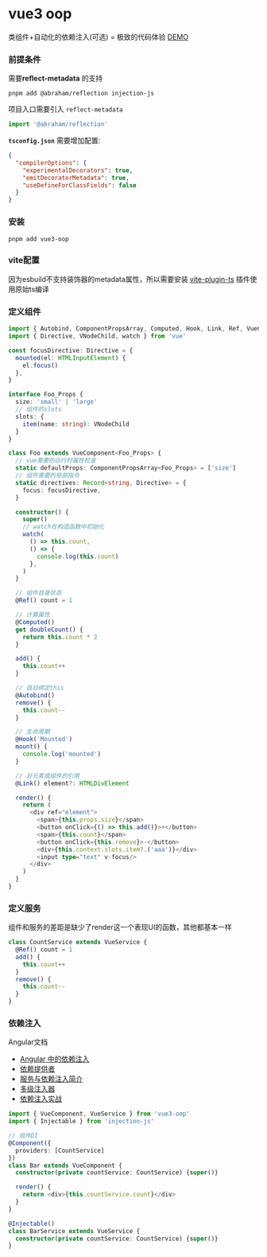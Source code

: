 # vue3 oop

类组件+自动化的依赖注入(可选) = 极致的代码体验 [DEMO](https://stackblitz.com/edit/vite-y7m4fy?file=main.tsx)

### 前提条件

需要**reflect-metadata** 的支持

```shell
pnpm add @abraham/reflection injection-js 
```

项目入口需要引入 `reflect-metadata`

```typescript
import '@abraham/reflection'
```

**`tsconfig.json`** 需要增加配置:

```json
{
  "compilerOptions": {
    "experimentalDecorators": true,
    "emitDecoratorMetadata": true,
    "useDefineForClassFields": false
  } 
}
```

### 安装

```shell
pnpm add vue3-oop 
```

### vite配置

因为esbuild不支持装饰器的metadata属性，所以需要安装 [vite-plugin-ts](https://github.com/CarterLi/vite/tree/main/packages/plugin-vue-jsx#readme) 插件使用原始ts编译

### 定义组件

```typescript jsx
import { Autobind, ComponentPropsArray, Computed, Hook, Link, Ref, VueComponent } from 'vue3-oop'
import { Directive, VNodeChild, watch } from 'vue'

const focusDirective: Directive = {
  mounted(el: HTMLInputElement) {
    el.focus()
  },
}

interface Foo_Props {
  size: 'small' | 'large'
  // 组件的slots
  slots: {
    item(name: string): VNodeChild
  }
}

class Foo extends VueComponent<Foo_Props> {
  // vue需要的运行时属性检查
  static defaultProps: ComponentPropsArray<Foo_Props> = ['size']
  // 组件需要的局部指令
  static directives: Record<string, Directive> = {
    focus: focusDirective,
  }

  constructor() {
    super()
    // watch在构造函数中初始化
    watch(
      () => this.count,
      () => {
        console.log(this.count)
      },
    )
  }

  // 组件自身状态
  @Ref() count = 1

  // 计算属性
  @Computed()
  get doubleCount() {
    return this.count * 2
  }

  add() {
    this.count++
  }

  // 自动绑定this
  @Autobind()
  remove() {
    this.count--
  }

  // 生命周期
  @Hook('Mounted')
  mount() {
    console.log('mounted')
  }

  // 对元素或组件的引用
  @Link() element?: HTMLDivElement

  render() {
    return (
      <div ref="element">
        <span>{this.props.size}</span>
        <button onClick={() => this.add()}>+</button>
        <span>{this.count}</span>
        <button onClick={this.remove}>-</button>
        <div>{this.context.slots.item?.('aaa')}</div>
        <input type="text" v-focus/>
      </div>
    )
  }
}

```

### 定义服务

组件和服务的差距是缺少了render这一个表现UI的函数，其他都基本一样

```typescript
class CountService extends VueService {
  @Ref() count = 1
  add() {
    this.count++
  }
  remove() {
    this.count--
  }
}
```


### 依赖注入

Angular文档

- [Angular 中的依赖注入](https://angular.cn/guide/dependency-injection)
- [依赖提供者](https://angular.cn/guide/dependency-injection-providers)
- [服务与依赖注入简介](https://angular.cn/guide/architecture-services)
- [多级注入器](https://angular.cn/guide/hierarchical-dependency-injection)
- [依赖注入实战](https://angular.cn/guide/dependency-injection-in-action)

```typescript jsx
import { VueComponent, VueService } from 'vue3-oop'
import { Injectable } from 'injection-js'

// 组件DI
@Component({
  providers: [CountService]
})
class Bar extends VueComponent {
  constructor(private countService: CountService) {super()}

  render() {
    return <div>{this.countService.count}</div>
  }
}

@Injectable()
class BarService extends VueService {
  constructor(private countService: CountService) {super()}
}
```